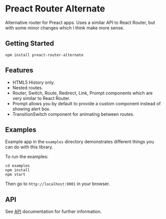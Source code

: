 # Preact Router Alternate

Alternative router for Preact apps. 
Uses a similar API to React Router, but with some minor changes which I think make more sense.

## Getting Started

```npm install preact-router-alternate```

## Features

* HTML5 History only.
* Nested routes.
* Router, Switch, Route, Redirect, Link, Prompt components which are very similar to React Router.
* Prompt allows you by default to provide a custom component instead of showing alert box.
* TransitionSwitch component for animating between routes.

## Examples

Example app in the ```examples``` directory demonstrates different things you can do with this library.

To run the examples:

```
cd examples
npm install
npm start
```

Then go to ```http://localhost:9001``` in your browser.

## API 

See [API](API.md) documentation for further information.